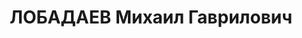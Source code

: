 ---
title: ЛОБАДАЕВ Михаил Гаврилович
description: 'Род. в 1905, м. Пропойск БССР, белорус, из крестьян, обр.: н/среднее,
  член/канд. в члены ВКП(б) с 1927, искл. из партии в связи с арестом в 1937 г. Проживал:
  Минск, Круглый пер 1, кв. 1. Пом.первого секретаря, ЦК КП(б)Б|он же зав.особ.сектором
  ЦК КП(б)Б

  Арестован 26.07.1937. Обв. по ст. 69, 70, 76 УК БССР - участник а/с организации
  правых, проводил вредит.работу в сельском хоз-ве. Приговор: судебный орган, 28.10.1937
  – ВМН с конфискацией имущества. Расстрелян 29.10.1937, г.Минск.

  Реабилитирован ВК ВС СССР 27.07.1957'
---